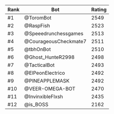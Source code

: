 Rank|Bot|Rating
---|---|---
#1|@ToromBot|2549
#2|@RaspFish|2523
#3|@Speeedrunchessgames|2513
#4|@CourageousCheckmate7|2511
#5|@tbhOnBot|2510
#6|@Ghost_HunteR2998|2498
#7|@TacticalBot|2493
#8|@ElPeonElectrico|2492
#9|@PINEAPPLEMASK|2492
#10|@VEER-OMEGA-BOT|2470
#11|@InvinxibleFlxsh|2435
#12|@is_BOSS|2162
